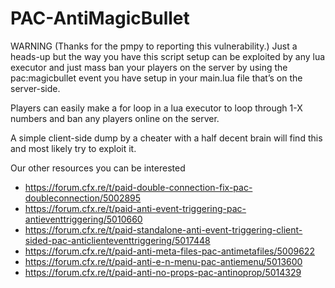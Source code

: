 # PAC-AntiMagicBullet


WARNING (Thanks for the pmpy to reporting this vulnerability.)
Just a heads-up but the way you have this script setup can be exploited by any lua executor and just mass ban your players on the server by using the pac:magicbullet event you have setup in your main.lua file that’s on the server-side.

Players can easily make a for loop in a lua executor to loop through 1-X numbers and ban any players online on the server.

A simple client-side dump by a cheater with a half decent brain will find this and most likely try to exploit it.

Our other resources you can be interested

* https://forum.cfx.re/t/paid-double-connection-fix-pac-doubleconnection/5002895
* https://forum.cfx.re/t/paid-anti-event-triggering-pac-antieventtriggering/5010660
* https://forum.cfx.re/t/paid-standalone-anti-event-triggering-client-sided-pac-anticlienteventtriggering/5017448
* https://forum.cfx.re/t/paid-anti-meta-files-pac-antimetafiles/5009622
* https://forum.cfx.re/t/paid-anti-e-n-menu-pac-antiemenu/5013600
* https://forum.cfx.re/t/paid-anti-no-props-pac-antinoprop/5014329
